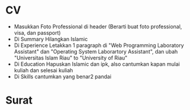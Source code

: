 # CV
- Masukkan Foto Professional di header (Berarti buat foto professional, visa, dan passport)
- Di Summary Hilangkan Islamic
- Di Experience Letakkan 1 paragraph di "Web Programming Laboratory Assistant" dan "Operating System Laborartory Assistant", dan ubah "Universitas Islam Riau" to "University of Riau"
- Di Education Hapuskan Islamic dan ipk, also cantumkan kapan mulai kuliah dan selesai kuliah
- Di Skills cantumkan yang benar2 pandai

# Surat 